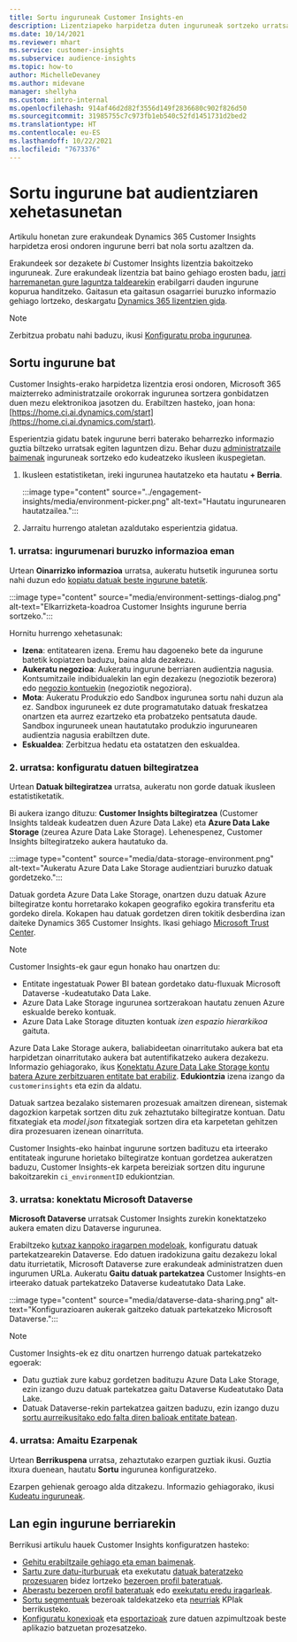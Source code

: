 ```yaml
---
title: Sortu inguruneak Customer Insights-en
description: Lizentziapeko harpidetza duten inguruneak sortzeko urratsak Dynamics 365 Customer Insights.
ms.date: 10/14/2021
ms.reviewer: mhart
ms.service: customer-insights
ms.subservice: audience-insights
ms.topic: how-to
author: MichelleDevaney
ms.author: midevane
manager: shellyha
ms.custom: intro-internal
ms.openlocfilehash: 914af46d2d82f3556d149f2836680c902f826d50
ms.sourcegitcommit: 31985755c7c973fb1eb540c52fd1451731d2bed2
ms.translationtype: HT
ms.contentlocale: eu-ES
ms.lasthandoff: 10/22/2021
ms.locfileid: "7673376"
---
```

# <a name="create-an-environment-in-audience-insights"></a>Sortu ingurune bat audientziaren xehetasunetan

Artikulu honetan zure erakundeak Dynamics 365 Customer Insights harpidetza erosi ondoren ingurune berri bat nola sortu azaltzen da. 

Erakundeek sor dezakete *bi* Customer Insights lizentzia bakoitzeko inguruneak. Zure erakundeak lizentzia bat baino gehiago erosten badu, [jarri harremanetan gure laguntza taldearekin](https://go.microsoft.com/fwlink/?linkid=2079641) erabilgarri dauden ingurune kopurua handitzeko. Gaitasun eta gaitasun osagarriei buruzko informazio gehiago lortzeko, deskargatu [Dynamics 365 lizentzien gida](https://go.microsoft.com/fwlink/?LinkId=866544).

> [!NOTE]
> Zerbitzua probatu nahi baduzu, ikusi [Konfiguratu proba ingurunea](../trial-signup.md).

## <a name="create-a-new-environment"></a>Sortu ingurune bat

Customer Insights-erako harpidetza lizentzia erosi ondoren, Microsoft 365 maizterreko administratzaile orokorrak ingurunea sortzera gonbidatzen duen mezu elektronikoa jasotzen du. Erabiltzen hasteko, joan hona: [https://home.ci.ai.dynamics.com/start](https://home.ci.ai.dynamics.com/start). 

Esperientzia gidatu batek ingurune berri baterako beharrezko informazio guztia biltzeko urratsak egiten laguntzen dizu. Behar duzu [administratzaile baimenak](permissions.md) inguruneak sortzeko edo kudeatzeko ikusleen ikuspegietan.

1. Ikusleen estatistiketan, ireki ingurunea hautatzeko eta hautatu **+ Berria**.
  
   :::image type="content" source="../engagement-insights/media/environment-picker.png" alt-text="Hautatu ingurunearen hautatzailea.":::

1. Jarraitu hurrengo ataletan azaldutako esperientzia gidatua.

### <a name="step-1-provide-environment-information"></a>1. urratsa: ingurumenari buruzko informazioa eman

Urtean **Oinarrizko informazioa** urratsa, aukeratu hutsetik ingurunea sortu nahi duzun edo [kopiatu datuak beste ingurune batetik](manage-environments.md#copy-the-environment-configuration).

   :::image type="content" source="media/environment-settings-dialog.png" alt-text="Elkarrizketa-koadroa Customer Insights ingurune berria sortzeko.":::

Hornitu hurrengo xehetasunak:
   - **Izena**: entitatearen izena. Eremu hau dagoeneko bete da ingurune batetik kopiatzen baduzu, baina alda dezakezu.
   - **Aukeratu negozioa**: Aukeratu ingurune berriaren audientzia nagusia. Kontsumitzaile indibidualekin lan egin dezakezu (negoziotik bezerora) edo [negozio kontuekin](work-with-business-accounts.md) (negoziotik negoziora).
   - **Mota**: Aukeratu Produkzio edo Sandbox ingurunea sortu nahi duzun ala ez. Sandbox inguruneek ez dute programatutako datuak freskatzea onartzen eta aurrez ezartzeko eta probatzeko pentsatuta daude. Sandbox inguruneek unean hautatutako produkzio ingurunearen audientzia nagusia erabiltzen dute.
   - **Eskualdea**: Zerbitzua hedatu eta ostatatzen den eskualdea.

### <a name="step-2-configure-data-storage"></a>2. urratsa: konfiguratu datuen biltegiratzea

Urtean **Datuak biltegiratzea** urratsa, aukeratu non gorde datuak ikusleen estatistiketatik.

Bi aukera izango dituzu: **Customer Insights biltegiratzea** (Customer Insights taldeak kudeatzen duen Azure Data Lake) eta **Azure Data Lake Storage** (zeurea Azure Data Lake Storage). Lehenespenez, Customer Insights biltegiratzeko aukera hautatuko da.

:::image type="content" source="media/data-storage-environment.png" alt-text="Aukeratu Azure Data Lake Storage audientziari buruzko datuak gordetzeko.":::

Datuak gordeta Azure Data Lake Storage, onartzen duzu datuak Azure biltegiratze kontu horretarako kokapen geografiko egokira transferitu eta gordeko direla. Kokapen hau datuak gordetzen diren tokitik desberdina izan daiteke Dynamics 365 Customer Insights. Ikasi gehiago [Microsoft Trust Center](https://www.microsoft.com/trust-center).

> [!NOTE]
> Customer Insights-ek gaur egun honako hau onartzen du:
> - Entitate ingestatuak Power BI batean gordetako datu-fluxuak Microsoft Dataverse -kudeatutako Data Lake.  
> - Azure Data Lake Storage ingurunea sortzerakoan hautatu zenuen Azure eskualde bereko kontuak.
> - Azure Data Lake Storage dituzten kontuak *izen espazio hierarkikoa* gaituta.

Azure Data Lake Storage aukera, baliabideetan oinarritutako aukera bat eta harpidetzan oinarritutako aukera bat autentifikatzeko aukera dezakezu. Informazio gehiagorako, ikus [Konektatu Azure Data Lake Storage kontu batera Azure zerbitzuaren entitate bat erabiliz](connect-service-principal.md). **Edukiontzia** izena izango da `customerinsights` eta ezin da aldatu.

Datuak sartzea bezalako sistemaren prozesuak amaitzen direnean, sistemak dagozkion karpetak sortzen ditu zuk zehaztutako biltegiratze kontuan. Datu fitxategiak eta *model.json* fitxategiak sortzen dira eta karpetetan gehitzen dira prozesuaren izenean oinarrituta.

Customer Insights-eko hainbat ingurune sortzen badituzu eta irteerako entitateak ingurune horietako biltegiratze kontuan gordetzea aukeratzen baduzu, Customer Insights-ek karpeta bereiziak sortzen ditu ingurune bakoitzarekin `ci_environmentID` edukiontzian.

### <a name="step-3-connect-to-microsoft-dataverse"></a>3. urratsa: konektatu Microsoft Dataverse
   
**Microsoft Dataverse** urratsak Customer Insights zurekin konektatzeko aukera ematen dizu Dataverse ingurunea.

Erabiltzeko [kutxaz kanpoko iragarpen modeloak](predictions-overview.md#out-of-box-models), konfiguratu datuak partekatzearekin Dataverse. Edo datuen iradokizuna gaitu dezakezu lokal datu iturrietatik, Microsoft Dataverse zure erakundeak administratzen duen ingurumen URLa. Aukeratu **Gaitu datuak partekatzea** Customer Insights-en irteerako datuak partekatzeko Dataverse kudeatutako Data Lake.

:::image type="content" source="media/dataverse-data-sharing.png" alt-text="Konfigurazioaren aukerak gaitzeko datuak partekatzeko Microsoft Dataverse.":::

> [!NOTE]
> Customer Insights-ek ez ditu onartzen hurrengo datuak partekatzeko egoerak:
> - Datu guztiak zure kabuz gordetzen badituzu Azure Data Lake Storage, ezin izango duzu datuak partekatzea gaitu Dataverse Kudeatutako Data Lake.
> - Datuak Dataverse-rekin partekatzea gaitzen baduzu, ezin izango duzu [sortu aurreikusitako edo falta diren balioak entitate batean](predictions.md).

### <a name="step-4-finalize-the-settings"></a>4. urratsa: Amaitu Ezarpenak

Urtean **Berrikuspena** urratsa, zehaztutako ezarpen guztiak ikusi. Guztia itxura duenean, hautatu **Sortu** ingurunea konfiguratzeko. 

Ezarpen gehienak geroago alda ditzakezu. Informazio gehiagorako, ikusi [Kudeatu inguruneak](manage-environments.md).

## <a name="work-with-your-new-environment"></a>Lan egin ingurune berriarekin

Berrikusi artikulu hauek Customer Insights konfiguratzen hasteko: 

- [Gehitu erabiltzaile gehiago eta eman baimenak](permissions.md).
- [Sartu zure datu-iturburuak](data-sources.md) eta exekutatu [datuak bateratzeko prozesuaren](data-unification.md) bidez lortzeko [bezeroen profil bateratuak](customer-profiles.md).
- [Aberastu bezeroen profil bateratuak](enrichment-hub.md) edo [exekutatu eredu iragarleak](predictions-overview.md).
- [Sortu segmentuak](segments.md) bezeroak taldekatzeko eta [neurriak](measures.md) KPIak berrikusteko.
- [Konfiguratu konexioak](connections.md) eta [esportazioak](export-destinations.md) zure datuen azpimultzoak beste aplikazio batzuetan prozesatzeko.
